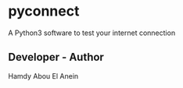# pyconnect

A Python3 software to test your internet connection


## Developer - Author

Hamdy Abou El Anein
